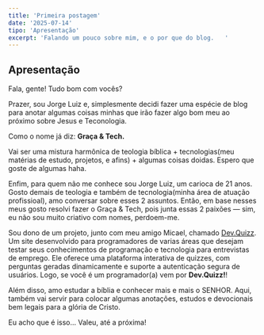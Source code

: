 ```yaml
---
title: 'Primeira postagem'
date: '2025-07-14'
tipo: 'Apresentação'
excerpt: 'Falando um pouco sobre mim, e o por que do blog.   '
---
```


## Apresentação


Fala, gente! Tudo bom com vocês?

Prazer, sou Jorge Luiz e, simplesmente decidi fazer uma espécie de blog para anotar algumas coisas minhas que irão fazer algo bom meu ao próximo sobre Jesus e Teconologia. 

Como o nome já diz: **Graça & Tech.** 

Vai ser uma mistura harmônica de teologia bíblica + tecnologias(meu matérias de estudo, projetos, e afins) + algumas coisas doidas. 
Espero que goste de algumas haha.

Enfim, para quem não me conhece sou Jorge Luiz, um carioca de 21 anos.
Gosto demais de teologia e também de tecnologia(minha área de atuação profissioal), amo conversar sobre esses 2 assuntos. 
Então, em base nesses meus gosto resolvi fazer o Graça & Tech, pois junta essas 2 paixões — sim, eu não sou muito criativo com nomes, perdoem-me.

Sou dono de um projeto, junto com meu amigo Micael, chamado [Dev.Quizz](https://dev-quizz-edu.vercel.app/). 
Um site desenvolvido para programadores de varias áreas que desejam testar seus conhecimentos de programação e tecnologia para entrevistas de emprego. 
Ele oferece uma plataforma interativa de quizzes, com perguntas geradas dinamicamente e suporte a autenticação segura de usuários.
Logo, se você é um programador(a) vem por **Dev.Quizz!**!


Além disso, amo estudar a bíblia e conhecer mais e mais o SENHOR. 
Aqui, também vai servir para colocar algumas anotações, estudos e devocionais bem legais para a glória de Cristo. 


Eu acho que é isso...
Valeu, até a próxima!